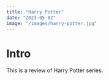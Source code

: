 ```yaml
---
title: "Harry Potter"
date: "2023-05-02"
image: "/images/harry-potter.jpg"
---
```


# Intro

This is a review of Harry Potter series.
